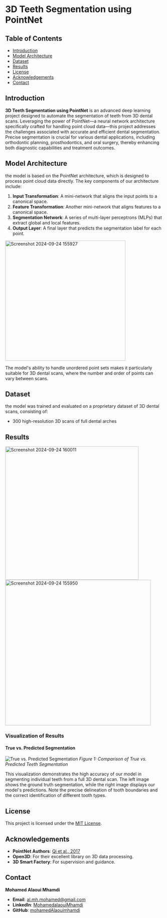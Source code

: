 # 3D Teeth Segmentation using PointNet

## Table of Contents
- [Introduction](#introduction)
- [Model Architecture](#model-architecture)
- [Dataset](#dataset)
- [Results](#results)
- [License](#license)
- [Acknowledgements](#acknowledgements)
- [Contact](#contact)

## Introduction
**3D Teeth Segmentation using PointNet** is an advanced deep learning project designed to automate the segmentation of teeth from 3D dental scans. Leveraging the power of PointNet—a neural network architecture specifically crafted for handling point cloud data—this project addresses the challenges associated with accurate and efficient dental segmentation. Precise segmentation is crucial for various dental applications, including orthodontic planning, prosthodontics, and oral surgery, thereby enhancing both diagnostic capabilities and treatment outcomes.

## Model Architecture
the model is based on the PointNet architecture, which is designed to process point cloud data directly. The key components of our architecture include:

1. **Input Transformation**: A mini-network that aligns the input points to a canonical space.
2. **Feature Transformation**: Another mini-network that aligns features to a canonical space.
3. **Segmentation Network**: A series of multi-layer perceptrons (MLPs) that extract global and local features.
4. **Output Layer**: A final layer that predicts the segmentation label for each point.
 
<img width="383" alt="Screenshot 2024-09-24 155927" src="https://github.com/user-attachments/assets/2fea936f-ac82-4867-bfdc-867394156998">

The model's ability to handle unordered point sets makes it particularly suitable for 3D dental scans, where the number and order of points can vary between scans.

## Dataset
the model was trained and evaluated on a proprietary dataset of 3D dental scans, consisting of:
- 300 high-resolution 3D scans of full dental arches
## Results
<img width="425" alt="Screenshot 2024-09-24 160011" src="https://github.com/user-attachments/assets/4f6e272c-31db-40c2-8c7e-3ef4f653aa41">

<img width="464" alt="Screenshot 2024-09-24 155950" src="https://github.com/user-attachments/assets/4f64382c-737c-4c1a-9280-db92229eae06">


### Visualization of Results

#### True vs. Predicted Segmentation
![True vs. Predicted Segmentation](https://github.com/user-attachments/assets/a8ab6ccb-f6f7-4b1d-ab6a-8ee1b1fe5ce4)
*Figure 1: Comparison of True vs. Predicted Teeth Segmentation*

This visualization demonstrates the high accuracy of our model in segmenting individual teeth from a full 3D dental scan. The left image shows the ground truth segmentation, while the right image displays our model's predictions. Note the precise delineation of tooth boundaries and the correct identification of different tooth types.

## License
This project is licensed under the [MIT License](LICENSE).

## Acknowledgements
- **PointNet Authors**: [Qi et al., 2017](https://arxiv.org/abs/1612.00593)
- **Open3D**: For their excellent library on 3D data processing.
- **3D Smart Factory**: For supervision and guidance.

## Contact
**Mohamed Alaoui Mhamdi**
- **Email**: al.mh.mohamed@gmail.com
- **LinkedIn**: [MohamedalaouiMhamdi](https://www.linkedin.com/in/alaoui-mhamdi-mohamed/)
- **GitHub**: [mohamedAlaouimhamdi](https://github.com/MohamedAlaouiMhamdi)


